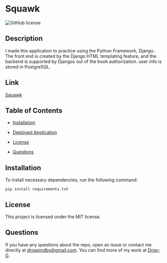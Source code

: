# Squawk
![GitHub license](https://img.shields.io/badge/license-MIT-blue.svg)

## Description

I made this application to practice using the Python Framework, Django. The front end is created by the Django HTML templating feature, and the backend is supported by Djangos out of the book authorization. user info is stored in PostgreSQL.

## Link
[Squawk](https://secured-blog.herokuapp.com/)

## Table of Contents 

* [Installation](#installation)

* [Deployed Application](#link)

* [License](#license)

* [Questions](#questions)

## Installation

To install necessary dependencies, run the following command:

```
pip install requirements.txt
```

## License

This project is licensed under the MIT license.

## Questions

If you have any questions about the repo, open an issue or contact me directly at droppindbs@gmail.com. You can find more of my work at [Drop-G](https://github.com/Drop-G/).

